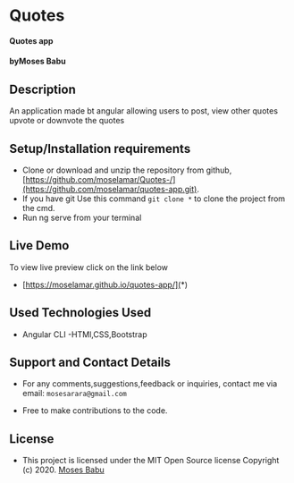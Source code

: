 
# Quotes
#### Quotes app
#### by**Moses Babu**

## Description
An application made bt angular allowing users to post, view other quotes upvote or downvote the quotes 

## Setup/Installation requirements

- Clone  or download and unzip the repository from github, [https://github.com/moselamar/Quotes-/](https://github.com/moselamar/quotes-app.git).
- If you have git Use this command `git clone *` to clone the project from the cmd.
- Run ng serve from your terminal

## Live Demo
To view live preview click on the link below
* [https://moselamar.github.io/quotes-app/](*)

## Used Technologies Used
- Angular CLI
-HTMl,CSS,Bootstrap


## Support and Contact Details
- For any comments,suggestions,feedback or inquiries, contact me via email: `mosesarara@gmail.com`


- Free to make contributions to the code.

## License
- This project is licensed under the MIT Open Source license Copyright (c) 2020. [Moses Babu](https://github.com/moselamar)
